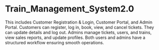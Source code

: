 # Train_Management_System2.0
This includes Customer Registration &amp; Login, Customer Portal, and Admin Portal. Customers can register, log in, book, view, and cancel tickets. They can update details and log out. Admins manage tickets, users, and trains, view sales reports, and update profiles. Both users and admins have a structured workflow ensuring smooth operations.
